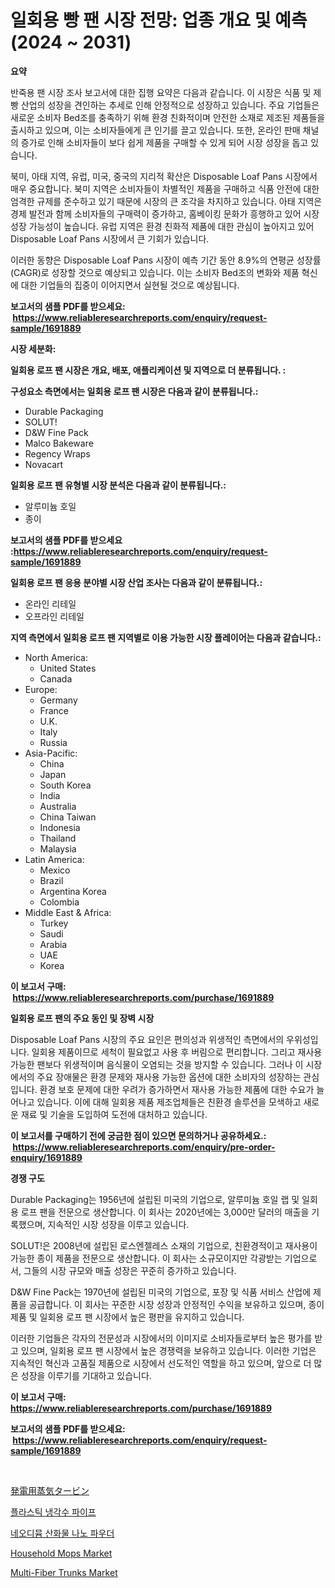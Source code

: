<p><h1>일회용 빵 팬 시장 전망: 업종 개요 및 예측 (2024 ~ 2031)</h1></p><p><strong>요약</strong></p>
<p><p>반죽용 팬 시장 조사 보고서에 대한 집행 요약은 다음과 같습니다. 이 시장은 식품 및 제빵 산업의 성장을 견인하는 추세로 인해 안정적으로 성장하고 있습니다. 주요 기업들은 새로운 소비자 Bed조를 충족하기 위해 환경 친화적이며 안전한 소재로 제조된 제품들을 출시하고 있으며, 이는 소비자들에게 큰 인기를 끌고 있습니다. 또한, 온라인 판매 채널의 증가로 인해 소비자들이 보다 쉽게 제품을 구매할 수 있게 되어 시장 성장을 돕고 있습니다.</p><p>북미, 아태 지역, 유럽, 미국, 중국의 지리적 확산은 Disposable Loaf Pans 시장에서 매우 중요합니다. 북미 지역은 소비자들이 차별적인 제품을 구매하고 식품 안전에 대한 엄격한 규제를 준수하고 있기 때문에 시장의 큰 조각을 차지하고 있습니다. 아태 지역은 경제 발전과 함께 소비자들의 구매력이 증가하고, 홈베이킹 문화가 흥행하고 있어 시장 성장 가능성이 높습니다. 유럽 지역은 환경 친화적 제품에 대한 관심이 높아지고 있어 Disposable Loaf Pans 시장에서 큰 기회가 있습니다.</p><p>이러한 동향은 Disposable Loaf Pans 시장이 예측 기간 동안 8.9%의 연평균 성장률(CAGR)로 성장할 것으로 예상되고 있습니다. 이는 소비자 Bed조의 변화와 제품 혁신에 대한 기업들의 집중이 이어지면서 실현될 것으로 예상됩니다.</p></p>
<p><strong>보고서의 샘플 PDF를 받으세요: &nbsp;<a href="https://www.reliableresearchreports.com/enquiry/request-sample/1691889">https://www.reliableresearchreports.com/enquiry/request-sample/1691889</a></strong></p>
<p><strong>시장 세분화:</strong></p>
<p><strong> 일회용 로프 팬 시장은 개요, 배포, 애플리케이션 및 지역으로 더 분류됩니다. :</strong></p>
<p><strong>구성요소 측면에서는 일회용 로프 팬 시장은 다음과 같이 분류됩니다.:</strong></p>
<p><ul><li>Durable Packaging</li><li>SOLUT!</li><li>D&W Fine Pack</li><li>Malco Bakeware</li><li>Regency Wraps</li><li>Novacart</li></ul></p>
<p><strong> 일회용 로프 팬 유형별 시장 분석은 다음과 같이 분류됩니다.:</strong></p>
<p><ul><li>알루미늄 호일</li><li>종이</li></ul></p>
<p><strong>보고서의 샘플 PDF를 받으세요 :<a href="https://www.reliableresearchreports.com/enquiry/request-sample/1691889">https://www.reliableresearchreports.com/enquiry/request-sample/1691889</a></strong></p>
<p><strong> 일회용 로프 팬 응용 분야별 시장 산업 조사는 다음과 같이 분류됩니다.:</strong></p>
<p><ul><li>온라인 리테일</li><li>오프라인 리테일</li></ul></p>
<p><strong>지역 측면에서 일회용 로프 팬 지역별로 이용 가능한 시장 플레이어는 다음과 같습니다.:</strong></p>
<p><ul>
    <li>
        North America:
        <ul>
            <li>United States</li>
            <li>Canada</li>
        </ul>
    </li>
    <li>
        Europe:
        <ul>
            <li>Germany</li>
            <li>France</li>
            <li>U.K.</li>
            <li>Italy</li>
            <li>Russia</li>
        </ul>
    </li>
    <li>
        Asia-Pacific:
        <ul>
            <li>China</li>
            <li>Japan</li>
            <li>South Korea</li>
            <li>India</li>
            <li>Australia</li>
            <li>China Taiwan</li>
            <li>Indonesia</li>
            <li>Thailand</li>
            <li>Malaysia</li>
        </ul>
    </li>
    <li>
        Latin America:
        <ul>
            <li>Mexico</li>
            <li>Brazil</li>
            <li>Argentina Korea</li>
            <li>Colombia</li>
        </ul>
    </li>
    <li>
        Middle East & Africa:
        <ul>
            <li>Turkey</li>
            <li>Saudi</li>
            <li>Arabia</li>
            <li>UAE</li>
            <li>Korea</li>
        </ul>
    </li>
    </ul></p>
<p><strong>이 보고서 구매: &nbsp;<a href="https://www.reliableresearchreports.com/purchase/1691889">https://www.reliableresearchreports.com/purchase/1691889</a></strong></p>
<p><strong>일회용 로프 팬의 주요 동인 및 장벽 시장</strong></p>
<p><p>Disposable Loaf Pans 시장의 주요 요인은 편의성과 위생적인 측면에서의 우위성입니다. 일회용 제품이므로 세척이 필요없고 사용 후 버림으로 편리합니다. 그리고 재사용 가능한 팬보다 위생적이며 음식물이 오염되는 것을 방지할 수 있습니다. 그러나 이 시장에서의 주요 장애물은 환경 문제와 재사용 가능한 옵션에 대한 소비자의 성장하는 관심입니다. 환경 보호 문제에 대한 우려가 증가하면서 재사용 가능한 제품에 대한 수요가 늘어나고 있습니다. 이에 대해 일회용 제품 제조업체들은 친환경 솔루션을 모색하고 새로운 재료 및 기술을 도입하여 도전에 대처하고 있습니다.</p></p>
<p><strong>이 보고서를 구매하기 전에 궁금한 점이 있으면 문의하거나 공유하세요.: &nbsp;<a href="https://www.reliableresearchreports.com/enquiry/pre-order-enquiry/1691889">https://www.reliableresearchreports.com/enquiry/pre-order-enquiry/1691889</a></strong></p>
<p><strong>경쟁 구도</strong></p>
<p><p>Durable Packaging는 1956년에 설립된 미국의 기업으로, 알루미늄 호일 랩 및 일회용 로프 팬을 전문으로 생산합니다. 이 회사는 2020년에는 3,000만 달러의 매출을 기록했으며, 지속적인 시장 성장을 이루고 있습니다.</p><p>SOLUT!은 2008년에 설립된 로스엔젤레스 소재의 기업으로, 친환경적이고 재사용이 가능한 종이 제품을 전문으로 생산합니다. 이 회사는 소규모이지만 각광받는 기업으로서, 그들의 시장 규모와 매출 성장은 꾸준히 증가하고 있습니다.</p><p>D&W Fine Pack는 1970년에 설립된 미국의 기업으로, 포장 및 식품 서비스 산업에 제품을 공급합니다. 이 회사는 꾸준한 시장 성장과 안정적인 수익을 보유하고 있으며, 종이 제품 및 일회용 로프 팬 시장에서 높은 평판을 유지하고 있습니다.</p><p>이러한 기업들은 각자의 전문성과 시장에서의 이미지로 소비자들로부터 높은 평가를 받고 있으며, 일회용 로프 팬 시장에서 높은 경쟁력을 보유하고 있습니다. 이러한 기업은 지속적인 혁신과 고품질 제품으로 시장에서 선도적인 역할을 하고 있으며, 앞으로 더 많은 성장을 이루기를 기대하고 있습니다.</p></p>
<p><strong>이 보고서 구매: &nbsp; <a href="https://www.reliableresearchreports.com/purchase/1691889">https://www.reliableresearchreports.com/purchase/1691889</a></strong></p>
<p><strong>보고서의 샘플 PDF를 받으세요: &nbsp;<a href="https://www.reliableresearchreports.com/enquiry/request-sample/1691889">https://www.reliableresearchreports.com/enquiry/request-sample/1691889</a></strong><strong></strong></p>
<p>&nbsp;</p>
<p><p><a href="https://github.com/ksxzwxabcuynh011/Market-Research-Report-List-1/blob/main/50527863092.md">発電用蒸気タービン</a></p><p><a href="https://medium.com/@wallacbahrtyinger567686/%ED%94%8C%EB%9D%BC%EC%8A%A4%ED%8B%B1-%EB%83%89%EA%B0%81%EC%88%98-%ED%8C%8C%EC%9D%B4%ED%94%84-%EC%8B%9C%EC%9E%A5-%EC%9D%B8%EC%82%AC%EC%9D%B4%ED%8A%B8-%EC%8B%9C%EC%9E%A5-%EB%8F%99%ED%96%A5-%EC%84%B1%EC%9E%A5-2024%EB%85%84%EB%B6%80%ED%84%B0-2031%EB%85%84%EA%B9%8C%EC%A7%80-%EC%98%88%EC%B8%A1-4de793dcd48d">플라스틱 냉각수 파이프</a></p><p><a href="https://github.com/xvz497517413/Market-Research-Report-List-1/blob/main/84897042724.md">네오디뮴 산화물 나노 파우더</a></p><p><a href="https://github.com/mahnoor2003/Market-Research-Report-List-3/blob/main/household-mops-market.md">Household Mops Market</a></p><p><a href="https://view.publitas.com/reportprime-1/multi-fiber-trunks-market-furnish-information-about-market-size-market-share-market-dynamics-and-projections-spanning-from-2024-to-2031/">Multi-Fiber Trunks Market</a></p></p>